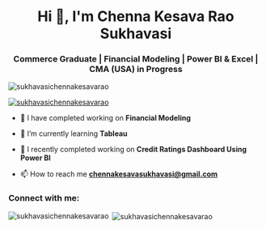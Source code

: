 <h1 align="center">Hi 👋, I'm Chenna Kesava Rao Sukhavasi</h1>
<h3 align="center">Commerce Graduate | Financial Modeling | Power BI & Excel | CMA (USA) in Progress</h3>

<p align="left"> <img src="https://komarev.com/ghpvc/?username=sukhavasichennakesavarao&label=Profile%20views&color=0e75b6&style=flat" alt="sukhavasichennakesavarao" /> </p>

<p align="left"> <a href="https://github.com/ryo-ma/github-profile-trophy"><img src="https://github-profile-trophy.vercel.app/?username=sukhavasichennakesavarao" alt="sukhavasichennakesavarao" /></a> </p>

- 🔭 I have completed working on **Financial Modeling**

- 🌱 I’m currently learning **Tableau**

- 🔭 I recently completed working on **Credit Ratings Dashboard Using Power BI**

- 📫 How to reach me **chennakesavasukhavasi@gmail.com**

<h3 align="left">Connect with me:</h3>
<p align="left">
</p>

<p><img align="left" src="https://github-readme-stats.vercel.app/api/top-langs?username=sukhavasichennakesavarao&show_icons=true&locale=en&layout=compact" alt="sukhavasichennakesavarao" /></p>

<p>&nbsp;<img align="center" src="https://github-readme-stats.vercel.app/api?username=sukhavasichennakesavarao&show_icons=true&locale=en" alt="sukhavasichennakesavarao" /></p>
